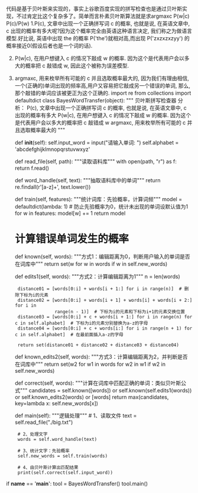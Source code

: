 
代码是基于贝叶斯来实现的，事实上谷歌百度实现的拼写检查也是通过贝叶斯实现，不过肯定比这个复杂多了。简单而言朴素贝叶斯算法就是求argmaxc P(w|c) P(c)/P(w)
 1.P(c), 文章中出现一个正确拼写词 c 的概率, 也就是说, 在英语文章中, c 出现的概率有多大呢?因为这个概率完全由英语这种语言决定, 我们称之为做语言模型.好比说, 英语中出现 the 的概率  P('the')就相对高,而出现  P('zxzxzxzyy') 的概率接近0(假设后者也是一个词的话).

2. P(w|c), 在用户想键入 c 的情况下敲成 w 的概率. 因为这个是代表用户会以多大的概率把 c 敲错成 w, 因此这个被称为误差模型.

3. argmaxc, 用来枚举所有可能的 c 并且选取概率最大的, 因为我们有理由相信,一个(正确的)单词出现的频率高,用户又容易把它敲成另一个错误的单词, 那么, 那个敲错的单词应该被更正为这个正确的.
import re
from collections import defaultdict
class BayesWordTransfer(object):
    """
    贝叶斯拼写检查器
        分析：
            P(c), 文章中出现一个正确拼写词 c 的概率, 也就是说, 在英语文章中, c 出现的概率有多大
            P(w|c), 在用户想键入 c 的情况下敲成 w 的概率. 因为这个是代表用户会以多大的概率把 c 敲错成 w
            argmaxc, 用来枚举所有可能的 c 并且选取概率最大的
    """

    def __init__(self):
        self.input_word = input("请输入单词: ")
        self.alphabet = 'abcdefghijklmnopqrstuvwxyz'

    def read_file(self, path):
        """读取语料库"""
        with open(path, "r") as f:
            return f.read()

    def word_handle(self, text):
        """抽取语料库中的单词"""
        return re.findall(r'[a-z]+', text.lower())

    def train(self, features):
        """统计词库：先验概率，计算词频"""
        model = defaultdict(lambda: 1)  # 防止先验概率为0，统计未出现的单词设默认值为1
        for w in features:
            model[w] += 1
        return model

    # 计算错误单词发生的概率
    def known(self, words):
        """方式1：编辑距离为0，判断用户输入的单词是否在词库中"""
        return set(w for w in words if w in self.new_words)

    def edits1(self, words):
        """方式2：计算编辑距离为1"""
        n = len(words)

        distance01 = [words[0:i] + words[i + 1:] for i in range(n)]  # 删除下标为i的元素
        distance02 = [words[0:i] + words[i + 1] + words[i] + words[i + 2:] for i in
                      range(n - 1)]  # 下标为i的元素和下标为i+1的元素交换位置
        distance03 = [words[0:i] + c + words[i + 1:] for i in range(n) for c in self.alphabet]  # 下标为i的元素分别替换为a-z的字母
        distance04 = [words[0:i] + c + words[i:] for i in range(n + 1) for c in self.alphabet]  # 在最前面插入a-z的字母

        return set(distance01 + distance02 + distance03 + distance04)

    def known_edits2(self, words):
        """方式3：计算编辑距离为2，并判断是否在词库中"""
        return set(w2 for w1 in words for w2 in w1 if w2 in self.new_words)

    def correct(self, words):
        """计算在词库中匹配正确的单词：类似贝叶斯公式"""
        candidates = self.known([words]) or self.known(self.edits1(words)) or self.known_edits2(words) or [words]
        return max(candidates, key=lambda x: self.new_words[x])

    def main(self):
        """逻辑处理"""
        # 1、读取文件
        text = self.read_file("./big.txt")

        # 2、处理文字
        words = self.word_handle(text)

        # 3、统计文字：先验概率
        self.new_words = self.train(words)

        # 4、由贝叶斯计算出匹配结果
        print(self.correct(self.input_word))


if __name__ == '__main__':
    tool = BayesWordTransfer()
    tool.main()
